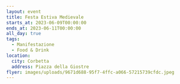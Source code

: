 ```yaml
---
layout: event
title: Festa Estiva Medievale
starts_at: 2023-06-09T00:00:00
ends_at: 2023-06-11T00:00:00
all_day: true
tags:
  - Manifestazione
  - Food & Drink
location:
  city: Corbetta
  address: Piazza della Giostre
flyer: images/uploads/9671d688-95f7-4ffc-a066-57215739cfdc.jpeg
---
```


